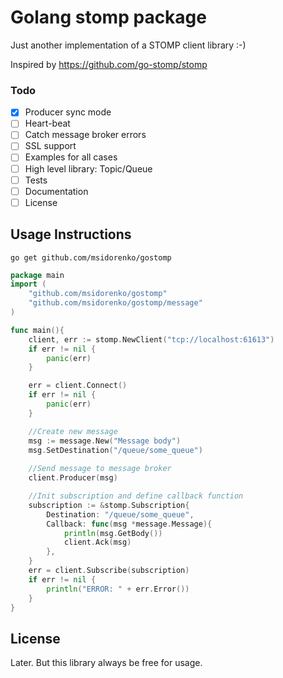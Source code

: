 # Golang stomp package

Just another implementation of a STOMP client library :-)

Inspired by https://github.com/go-stomp/stomp 

### Todo
- [x] Producer sync mode
- [ ] Heart-beat  
- [ ] Catch message broker errors
- [ ] SSL support
- [ ] Examples for all cases
- [ ] High level library: Topic/Queue  
- [ ] Tests
- [ ] Documentation
- [ ] License

## Usage Instructions

```
go get github.com/msidorenko/gostomp
```

```go
package main
import (
	"github.com/msidorenko/gostomp"
	"github.com/msidorenko/gostomp/message"
)

func main(){
    client, err := stomp.NewClient("tcp://localhost:61613")
    if err != nil {
    	panic(err)
    }

    err = client.Connect()
    if err != nil {
        panic(err)
    }

    //Create new message
    msg := message.New("Message body")
    msg.SetDestination("/queue/some_queue")
    
    //Send message to message broker
    client.Producer(msg)

    //Init subscription and define callback function
    subscription := &stomp.Subscription{
        Destination: "/queue/some_queue",
        Callback: func(msg *message.Message){
            println(msg.GetBody())
            client.Ack(msg)
        },
    }
    err = client.Subscribe(subscription)
    if err != nil {
        println("ERROR: " + err.Error())
    }
}
```

## License
Later. But this library always be free for usage.
